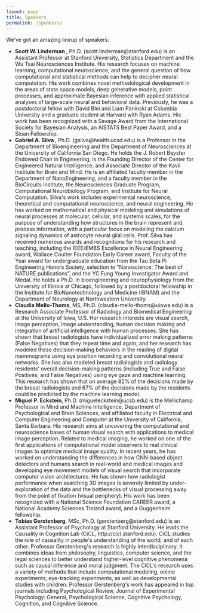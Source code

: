 ```yaml
---
layout: page
title: Speakers
permalink: /speakers/
---
```



We’ve got an amazing lineup of speakers:

<ul>
 <li> <b>Scott W. Linderman </b>, Ph.D. (scott.linderman@stanford.edu) is an Assistant Professor at Stanford University, Statistics Department and the Wu Tsai Neurosciences Institute. His research focuses on machine learning, computational neuroscience, and the general question of how computational and statistical methods can help to decipher neural computation. His work combines novel methodological development in the areas of state space models, deep generative models, point processes, and approximate Bayesian inference with applied statistical analyses of large-scale neural and behavioral data. Previously, he was a postdoctoral fellow with David Blei and Liam Paninski at Columbia University and a graduate student at Harvard with Ryan Adams. His work has been recognized with a Savage Award from the International Society for Bayesian Analysis, an AISTATS Best Paper Award, and a Sloan Fellowship.</li>
  
 <li> <b> Gabriel A. Silva </b>, Ph.D. (gsilva@health.ucsd.edu) is a Professor in the Department of Bioengineering and the Department of Neurosciences at the University of California San Diego. He holds the J. Robert Beyster Endowed Chair in Engineering, is the Founding Director of the Center for Engineered Natural Intelligence, and Associate Director of the Kavli Institute for Brain and Mind. He is an affiliated faculty member in the Department of NanoEngineering, and a faculty member in the BioCircuits Institute, the Neurosciences Graduate Program, Computational Neurobiology Program, and Institute for Neural Computation. Silva's work includes experimental neuroscience, theoretical and computational neuroscience, and neural engineering. He has worked on mathematical and physical modeling and simulations of neural processes at molecular, cellular, and systems scales, for the purpose of understanding how structures in the brain represent and process information, with a particular focus on modeling the calcium signaling dynamics of astrocyte neural glial cells. Prof. Silva has received numerous awards and recognitions for his research and teaching, including the IEEE/EMBS Excellence in Neural Engineering award, Wallace Coulter Foundation Early Career award, Faculty of the Year award for undergraduate education from the Tau Beta Pi Engineering Honors Society, selection to “Nanoscience: The best of NATURE publications”, and the YC Fung Young Investigator Award and Medal. He holds a Ph.D. in bioengineering and neurophysiology from the University of Illinois at Chicago, followed by a postdoctoral fellowship in the Institute for BioNanotechnology and Medicine (IBNAM) and the Department of Neurology at Northwestern University.</li>
  
  <li> <b>Claudia Mello-Thoms</b>, MS, Ph.D. (claudia-mello-thoms@uiowa.edu)  is a Research Associate Professor of Radiology and Biomedical Engineering at the University of Iowa, U.S. Her research interests are visual search, image perception, image understanding, human decision making and integration of artificial intelligence with human processes. She has shown that breast radiologists have individualized error making patterns (False Negatives) that they repeat time and again, and her research has modeled these decision-making behaviors in the reading of digital mammograms using eye position recording and convolutional neural networks. She has also modeled breast radiologists and radiology residents' overall decision-making patterns (including True and False Positives, and False Negatives) using eye gaze and machine learning. This research has shown that on average 82% of the decisions made by the breast radiologists and 67% of the decisions made by the residents could be predicted by the machine learning model.</li>
  
  <li> <b>Miguel P. Eckstein</b>, Ph.D. (migueleckstein@ucsb.edu) is the Mellichamp Professor in Mind and Machine Intelligence, Department of Psychological and Brain Sciences, and affiliated faculty in Electrical and Computer Engineering and Computer at the University of California, Santa Barbara.  His research aims at uncovering the computational and neuroscience bases of human visual search with applications to medical image perception.  Related to medical imaging, he worked on one of the first applications of computational model observers to real clinical images to optimize medical image quality. In recent years, he has worked on understanding the differences in how CNN-based object detectors and humans search in real-world and medical images and developing eye movement models of visual search that incorporate computer vision architectures. He has shown how radiologist performance when searching 3D images is severely limited by under-exploration of the data and the bottlenecks of visual processing away from the point of fixation (visual periphery).  His work has been recognized with a National Science Foundation CAREER award, a National Academy Sciences Troland award, and a Guggenheim fellowship.</li>

  <li> <b>Tobias Gerstenberg</b>, MSc, Ph.D. (gerstenberg@stanford.edu) is an Assistant Professor of Psychology at Stanford University. He leads the Causality in Cognition Lab (CiCL, http://cicl.stanford.edu). CiCL studies the role of causality in people's understanding of the world, and of each other. Professor Gerstenberg's research is highly interdisciplinary. It combines ideas from philosophy, linguistics, computer science, and the legal sciences to better understand higher-level cognitive phenomena such as causal inference and moral judgment. The CiCL's research uses a variety of methods that include computational modeling, online experiments, eye-tracking experiments, as well as developmental studies with children. Professor Gerstenberg's work has appeared in top journals including Psychological Review, Journal of Experimental Psychology: General, Psychological Science, Cognitive Psychology, Cognition, and Cognitive Science. </li>

  </ul>
